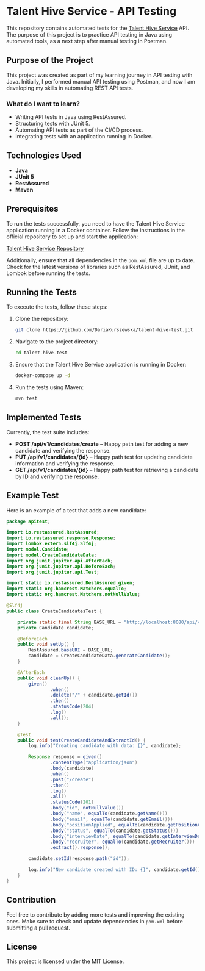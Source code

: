 # Talent Hive Service - API Testing

This repository contains automated tests for the [Talent Hive Service](https://github.com/kkurszewski/talent-hive-service) API. The purpose of this project is to practice API testing in Java using automated tools, as a next step after manual testing in Postman.

## Purpose of the Project
This project was created as part of my learning journey in API testing with Java. Initially, I performed manual API testing using Postman, and now I am developing my skills in automating REST API tests.

### What do I want to learn?
- Writing API tests in Java using RestAssured.
- Structuring tests with JUnit 5.
- Automating API tests as part of the CI/CD process.
- Integrating tests with an application running in Docker.

## Technologies Used
- **Java**
- **JUnit 5**
- **RestAssured**
- **Maven**

## Prerequisites
To run the tests successfully, you need to have the Talent Hive Service application running in a Docker container. Follow the instructions in the official repository to set up and start the application:

[Talent Hive Service Repository](https://github.com/kkurszewski/talent-hive-service)

Additionally, ensure that all dependencies in the `pom.xml` file are up to date. Check for the latest versions of libraries such as RestAssured, JUnit, and Lombok before running the tests.

## Running the Tests
To execute the tests, follow these steps:

1. Clone the repository:
   ```bash
   git clone https://github.com/DariaKurszewska/talent-hive-test.git
   ```
2. Navigate to the project directory:
   ```bash
   cd talent-hive-test
   ```
3. Ensure that the Talent Hive Service application is running in Docker:
   ```bash
   docker-compose up -d
   ```
4. Run the tests using Maven:
   ```bash
   mvn test
   ```
## Implemented Tests
Currently, the test suite includes:

- **POST /api/v1/candidates/create** – Happy path test for adding a new candidate and verifying the response.
- **PUT /api/v1/candidates/{id}** – Happy path test for updating candidate information and verifying the response.
- **GET /api/v1/candidates/{id}** – Happy path test for retrieving a candidate by ID and verifying the response.

## Example Test
Here is an example of a test that adds a new candidate:

```java
package apitest;

import io.restassured.RestAssured;
import io.restassured.response.Response;
import lombok.extern.slf4j.Slf4j;
import model.Candidate;
import model.CreateCandidateData;
import org.junit.jupiter.api.AfterEach;
import org.junit.jupiter.api.BeforeEach;
import org.junit.jupiter.api.Test;

import static io.restassured.RestAssured.given;
import static org.hamcrest.Matchers.equalTo;
import static org.hamcrest.Matchers.notNullValue;

@Slf4j
public class CreateCandidatesTest {

    private static final String BASE_URL = "http://localhost:8080/api/v1/candidates";
    private Candidate candidate;

    @BeforeEach
    public void setUp() {
        RestAssured.baseURI = BASE_URL;
        candidate = CreateCandidateData.generateCandidate();
    }

    @AfterEach
    public void cleanUp() {
        given()
                .when()
                .delete("/" + candidate.getId())
                .then()
                .statusCode(204)
                .log()
                .all();
    }

    @Test
    public void testCreateCandidateAndExtractId() {
        log.info("Creating candidate with data: {}", candidate);

        Response response = given()
                .contentType("application/json")
                .body(candidate)
                .when()
                .post("/create")
                .then()
                .log()
                .all()
                .statusCode(201)
                .body("id", notNullValue())
                .body("name", equalTo(candidate.getName()))
                .body("email", equalTo(candidate.getEmail()))
                .body("positionApplied", equalTo(candidate.getPositionApplied()))
                .body("status", equalTo(candidate.getStatus()))
                .body("interviewDate", equalTo(candidate.getInterviewDate()))
                .body("recruiter", equalTo(candidate.getRecruiter()))
                .extract().response();

        candidate.setId(response.path("id"));

        log.info("New candidate created with ID: {}", candidate.getId());
    }
}
```

## Contribution
Feel free to contribute by adding more tests and improving the existing ones. Make sure to check and update dependencies in `pom.xml` before submitting a pull request.

## License
This project is licensed under the MIT License.
